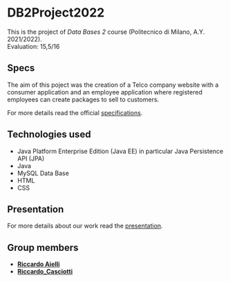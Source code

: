 # DB2Project2022
This is the project of *Data Bases 2* course (Politecnico di Milano, A.Y. 2021/2022).
<br>
Evaluation: 15,5/16

## Specs
The aim of this poject was the creation of a Telco company website with a consumer application and an employee application where registered employees can create packages to sell to customers.

For more details read the official [specifications](/Specifications.pdf).

## Technologies used

* Java Platform Enterprise Edition (Java EE) in particular Java Persistence API (JPA)
* Java
* MySQL Data Base
* HTML
* CSS

## Presentation
For more details about our work read the [presentation](/Presentation.pdf).

## Group members
- [__Riccardo Aielli__](https://github.com/riccardoaielli)
- [__Riccardo_Casciotti__](https://github.com/RiccardoCasciotti)
